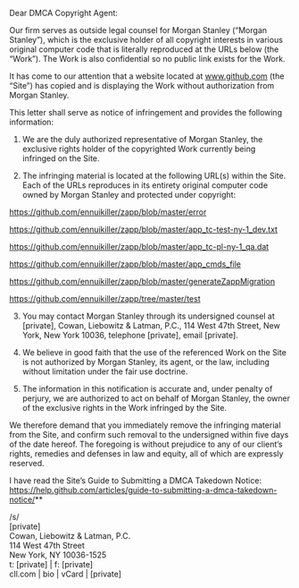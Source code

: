 Dear DMCA Copyright Agent:

Our firm serves as outside legal counsel for Morgan Stanley (“Morgan Stanley”), which is the exclusive holder of all copyright interests in various original computer code that is literally reproduced at the URLs below (the “Work”). The Work is also confidential so no public link exists for the Work.

It has come to our attention that a website located at www.github.com (the “Site”) has copied and is displaying the Work without authorization from Morgan Stanley.

This letter shall serve as notice of infringement and provides the following information:

1. We are the duly authorized representative of Morgan Stanley, the exclusive rights holder of the copyrighted Work currently being infringed on the Site.

2. The infringing material is located at the following URL(s) within the Site. Each of the URLs reproduces in its entirety original computer code owned by Morgan Stanley and protected under copyright:

https://github.com/ennuikiller/zapp/blob/master/error

https://github.com/ennuikiller/zapp/blob/master/app_tc-test-ny-1_dev.txt

https://github.com/ennuikiller/zapp/blob/master/app_tc-pl-ny-1_qa.dat

https://github.com/ennuikiller/zapp/blob/master/app_cmds_file

https://github.com/ennuikiller/zapp/blob/master/generateZappMigration

https://github.com/ennuikiller/zapp/tree/master/test

3. You may contact Morgan Stanley through its undersigned counsel at [private], Cowan, Liebowitz & Latman, P.C., 114 West 47th Street, New York, New York 10036, telephone [private], email [private].

4. We believe in good faith that the use of the referenced Work on the Site is not authorized by Morgan Stanley, its agent, or the law, including without limitation under the fair use doctrine.

5. The information in this notification is accurate and, under penalty of perjury, we are authorized to act on behalf of Morgan Stanley, the owner of the exclusive rights in the Work infringed by the Site.

We therefore demand that you immediately remove the infringing material from the Site, and confirm such removal to the undersigned within five days of the date hereof. The foregoing is without prejudice to any of our client’s rights, remedies and defenses in law and equity, all of which are expressly reserved.

I have read the Site’s Guide to Submitting a DMCA Takedown Notice: https://help.github.com/articles/guide-to-submitting-a-dmca-takedown-notice/**

/s/  
[private]  
Cowan, Liebowitz & Latman, P.C.  
114 West 47th Street  
New York, NY 10036-1525  
t: [private] | f: [private]  
cll.com | bio | vCard | [private]  
